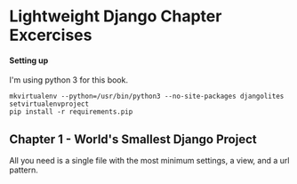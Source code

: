 Lightweight Django Chapter Excercises
=====================================

#### Setting up

I'm using python 3 for this book.

    mkvirtualenv --python=/usr/bin/python3 --no-site-packages djangolites
    setvirtualenvproject
    pip install -r requirements.pip

## Chapter 1 - World's Smallest Django Project

All you need is a single file with the most minimum settings, a view, and a url pattern.
